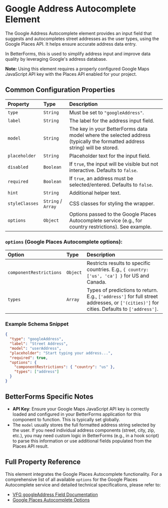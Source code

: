 # Google Address Autocomplete Element

The Google Address Autocomplete element provides an input field that suggests and autocompletes street addresses as the user types, using the Google Places API. It helps ensure accurate address data entry.

In BetterForms, this is used to simplify address input and improve data quality by leveraging Google's address database.

**Note:** Using this element requires a properly configured Google Maps JavaScript API key with the Places API enabled for your project.

## Common Configuration Properties

| Property        | Type    | Description                                                                                                      |
| :-------------- | :------ | :--------------------------------------------------------------------------------------------------------------- |
| `type`          | `String`| Must be set to `"googleAddress"`.                                                                              |
| `label`         | `String`| The label for the address input field.                                                                           |
| `model`         | `String`| The key in your BetterForms data model where the selected address (typically the formatted address string) will be stored. |
| `placeholder`   | `String`| Placeholder text for the input field.                                                                            |
| `disabled`      | `Boolean`| If `true`, the input will be visible but not interactive. Defaults to `false`.                                   |
| `required`      | `Boolean`| If `true`, an address must be selected/entered. Defaults to `false`.                                               |
| `hint`          | `String`| Additional helper text.                                                                                          |
| `styleClasses`  | `String` / `Array` | CSS classes for styling the wrapper.                                                                               |
| `options`       | `Object`| Options passed to the Google Places Autocomplete service (e.g., for country restrictions). See example.        |

### `options` (Google Places Autocomplete options):

| Option         | Type   | Description                                                                                                                               |
| :------------- | :----- | :---------------------------------------------------------------------------------------------------------------------------------------- |
| `componentRestrictions` | `Object` | Restricts results to specific countries. E.g., `{ country: ['us', 'ca'] }` for US and Canada.                                          |
| `types`        | `Array`| Types of predictions to return. E.g., `['address']` for full street addresses, or `['(cities)']` for cities. Defaults to `['address']`. |

### Example Schema Snippet

```json
{
  "type": "googleAddress",
  "label": "Street Address",
  "model": "userAddress",
  "placeholder": "Start typing your address...",
  "required": true,
  "options": {
    "componentRestrictions": { "country": "us" },
    "types": ["address"]
  }
}
```

## BetterForms Specific Notes

*   **API Key**: Ensure your Google Maps JavaScript API key is correctly loaded and configured in your BetterForms application for this component to function. This is typically set globally.
*   The `model` usually stores the full formatted address string selected by the user. If you need individual address components (street, city, zip, etc.), you may need custom logic in BetterForms (e.g., in a hook script) to parse this information or use additional fields populated from the Places API result.

## Full Property Reference

This element integrates the Google Places Autocomplete functionality. For a comprehensive list of all available `options` for the Google Places Autocomplete service and detailed technical specifications, please refer to:
*   [VFG googleAddress Field Documentation](https://vue-generators.gitbook.io/vue-generators/fields/optional-fields/googleaddress)
*   [Google Places Autocomplete Options](https://developers.google.com/maps/documentation/javascript/reference/places-autocomplete-service#AutocompletionRequest) 